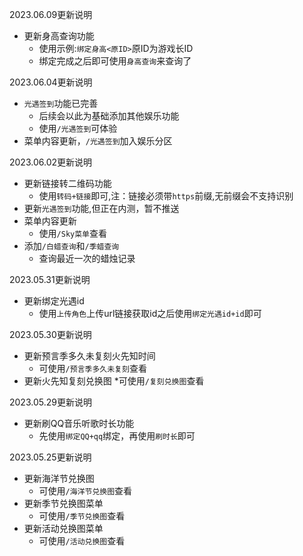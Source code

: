 2023.06.09更新说明
* 更新身高查询功能
  * 使用示例:`绑定身高<原ID>`原ID为游戏长ID
  * 绑定完成之后即可使用`身高查询`来查询了
  
2023.06.04更新说明
* `光遇签到`功能已完善
  * 后续会以此为基础添加其他娱乐功能
  * 使用`/光遇签到`可体验
* 菜单内容更新，`/光遇签到`加入娱乐分区

2023.06.02更新说明
* 更新链接转二维码功能
  * 使用`转码+链接`即可,注：链接必须带`https`前缀,无前缀会不支持识别
* 更新`光遇签到`功能,但正在内测，暂不推送
* 菜单内容更新
  * 使用`/Sky菜单`查看
* 添加`/白蜡查询`和`/季蜡查询`
  * 查询最近一次的蜡烛记录
  
2023.05.31更新说明
* 更新绑定光遇id
  * 使用`上传角色`上传url链接获取id之后使用`绑定光遇id+id`即可

2023.05.30更新说明
* 更新预言季多久未复刻火先知时间
  * 可使用`/预言季多久未复刻`查看
* 更新火先知复刻兑换图
  *可使用`/复刻兑换图`查看
  
2023.05.29更新说明
* 更新刷QQ音乐听歌时长功能
  * 先使用`绑定QQ+qq`绑定，再使用`刷时长`即可


2023.05.25更新说明
* 更新海洋节兑换图
  * 可使用`/海洋节兑换图`查看
* 更新季节兑换图菜单
  * 可使用`/季节兑换图`查看
* 更新活动兑换图菜单
  * 可使用`/活动兑换图`查看

